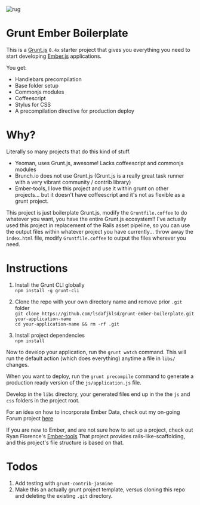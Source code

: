 ![rug](http://www.internetrugs.com/blog/wp-content/uploads/2008/06/india-zamin-oriental-rug.jpg)

Grunt Ember Boilerplate
=======================

This is a [Grunt.js](http://gruntjs.com/) `0.4x` starter project that
gives you everything you need to start developing
[Ember.js](http://emberjs.com) applications.

You get:  
- Handlebars precompilation
- Base folder setup
- Commonjs modules
- Coffeescript
- Stylus for CSS
- A precompilation directive for production deploy

Why?
====
Literally so many projects that do this kind of stuff.  
- Yeoman, uses Grunt.js, awesome! Lacks coffeescript and commonjs
modules
- Brunch.io does not use Grunt.js (Grunt.js is a really great task
runner with a very vibrant community / contrib library)
- Ember-tools, I love this project and use it within grunt on other
projects... but it doesn't have coffeescript and it's not as flexible as
a grunt project.

This project is just boilerplate Grunt.js, modify the `Gruntfile.coffee` to
do whatever you want, you have the entire Grunt.js ecosystem!! I've
actually used this project in replacement of the Rails asset pipeline,
so you can use the output files within whatever project you have
currently... throw away the `index.html` file, modify `Gruntfile.coffee`
to output the files wherever you need.

Instructions
============

1. Install the Grunt CLI globally  
`npm install -g grunt-cli`

2. Clone the repo with your own directory name and remove prior `.git`
folder  
`git clone https://github.com/lsdafjklsd/grunt-ember-boilerplate.git
your-application-name`  
`cd your-application-name && rm -rf .git`

3. Install project dependencies  
`npm install`

Now to develop your application, run the `grunt watch` command. This
will run the default action (which does everything) anytime a file in
`libs/` changes. 

When you want to deploy, run the `grunt precompile` command to generate
a production ready version of the `js/application.js` file.

Develop in the `libs` directory, your generated files end up in the the
`js` and `css` folders in the project root.

For an idea on how to incorporate Ember Data, check out my on-going
Forum project [here](https://github.com/lsdafjklsd/vmware-frontend/tree/master/forum/js)

If you are new to Ember, and are not sure how to set up a project, check
out Ryan Florence's
[Ember-tools](https://github.com/rpflorence/ember-tools) That project
provides rails-like-scaffolding, and this project's file structure is based
on that.

Todos
=====

1. Add testing with `grunt-contrib-jasmine`
2. Make this an actually grunt project template, versus cloning this
   repo and deleting the existing `.git` directory.
